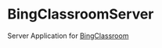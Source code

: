 # BingClassroomServer

Server Application for [BingClassroom](https://github.com/cyyself/BingClassroom)

